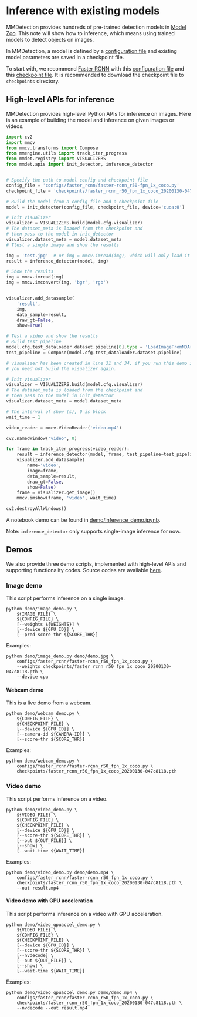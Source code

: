 # Inference with existing models

MMDetection provides hundreds of pre-trained detection models in [Model Zoo](https://mmdetection.readthedocs.io/en/latest/model_zoo.html).
This note will show how to inference, which means using trained models to detect objects on images.

In MMDetection, a model is defined by a [configuration file](config.md) and existing model parameters are saved in a checkpoint file.

To start with, we recommend [Faster RCNN](../../../configs/faster_rcnn) with this [configuration file](../../../configs/faster_rcnn/faster-rcnn_r50_fpn_1x_coco.py) and this [checkpoint file](https://download.openmmlab.com/mmdetection/v2.0/faster_rcnn/faster_rcnn_r50_fpn_1x_coco/faster_rcnn_r50_fpn_1x_coco_20200130-047c8118.pth). It is recommended to download the checkpoint file to `checkpoints` directory.

## High-level APIs for inference

MMDetection provides high-level Python APIs for inference on images. Here is an example of building the model and inference on given images or videos.

```python
import cv2
import mmcv
from mmcv.transforms import Compose
from mmengine.utils import track_iter_progress
from mmdet.registry import VISUALIZERS
from mmdet.apis import init_detector, inference_detector


# Specify the path to model config and checkpoint file
config_file = 'configs/faster_rcnn/faster-rcnn_r50-fpn_1x_coco.py'
checkpoint_file = 'checkpoints/faster_rcnn_r50_fpn_1x_coco_20200130-047c8118.pth'

# Build the model from a config file and a checkpoint file
model = init_detector(config_file, checkpoint_file, device='cuda:0')

# Init visualizer
visualizer = VISUALIZERS.build(model.cfg.visualizer)
# The dataset_meta is loaded from the checkpoint and
# then pass to the model in init_detector
visualizer.dataset_meta = model.dataset_meta
# Ttest a single image and show the results

img = 'test.jpg'  # or img = mmcv.imread(img), which will only load it once
result = inference_detector(model, img)

# Show the results
img = mmcv.imread(img)
img = mmcv.imconvert(img, 'bgr', 'rgb')


visualizer.add_datasample(
    'result',
    img,
    data_sample=result,
    draw_gt=False,
    show=True)

# Test a video and show the results
# Build test pipeline
model.cfg.test_dataloader.dataset.pipeline[0].type = 'LoadImageFromNDArray'
test_pipeline = Compose(model.cfg.test_dataloader.dataset.pipeline)

# visualizer has been created in line 31 and 34, if you run this demo in one notebook,
# you need not build the visualizer again.

# Init visualizer
visualizer = VISUALIZERS.build(model.cfg.visualizer)
# The dataset_meta is loaded from the checkpoint and
# then pass to the model in init_detector
visualizer.dataset_meta = model.dataset_meta

# The interval of show (s), 0 is block
wait_time = 1

video_reader = mmcv.VideoReader('video.mp4')

cv2.namedWindow('video', 0)

for frame in track_iter_progress(video_reader):
    result = inference_detector(model, frame, test_pipeline=test_pipeline)
    visualizer.add_datasample(
        name='video',
        image=frame,
        data_sample=result,
        draw_gt=False,
        show=False)
    frame = visualizer.get_image()
    mmcv.imshow(frame, 'video', wait_time)

cv2.destroyAllWindows()
```

A notebook demo can be found in [demo/inference_demo.ipynb](../../../demo/inference_demo.ipynb).

Note:  `inference_detector` only supports single-image inference for now.

## Demos

We also provide three demo scripts, implemented with high-level APIs and supporting functionality codes.
Source codes are available [here](../../../demo).

### Image demo

This script performs inference on a single image.

```shell
python demo/image_demo.py \
    ${IMAGE_FILE} \
    ${CONFIG_FILE} \
    [--weights ${WEIGHTS}] \
    [--device ${GPU_ID}] \
    [--pred-score-thr ${SCORE_THR}]
```

Examples:

```shell
python demo/image_demo.py demo/demo.jpg \
    configs/faster_rcnn/faster-rcnn_r50_fpn_1x_coco.py \
    --weights checkpoints/faster_rcnn_r50_fpn_1x_coco_20200130-047c8118.pth \
    --device cpu
```

#### Webcam demo

This is a live demo from a webcam.

```shell
python demo/webcam_demo.py \
    ${CONFIG_FILE} \
    ${CHECKPOINT_FILE} \
    [--device ${GPU_ID}] \
    [--camera-id ${CAMERA-ID}] \
    [--score-thr ${SCORE_THR}]
```

Examples:

```shell
python demo/webcam_demo.py \
    configs/faster_rcnn/faster-rcnn_r50_fpn_1x_coco.py \
    checkpoints/faster_rcnn_r50_fpn_1x_coco_20200130-047c8118.pth
```

### Video demo

This script performs inference on a video.

```shell
python demo/video_demo.py \
    ${VIDEO_FILE} \
    ${CONFIG_FILE} \
    ${CHECKPOINT_FILE} \
    [--device ${GPU_ID}] \
    [--score-thr ${SCORE_THR}] \
    [--out ${OUT_FILE}] \
    [--show] \
    [--wait-time ${WAIT_TIME}]
```

Examples:

```shell
python demo/video_demo.py demo/demo.mp4 \
    configs/faster_rcnn/faster-rcnn_r50_fpn_1x_coco.py \
    checkpoints/faster_rcnn_r50_fpn_1x_coco_20200130-047c8118.pth \
    --out result.mp4
```

#### Video demo with GPU acceleration

This script performs inference on a video with GPU acceleration.

```shell
python demo/video_gpuaccel_demo.py \
    ${VIDEO_FILE} \
    ${CONFIG_FILE} \
    ${CHECKPOINT_FILE} \
    [--device ${GPU_ID}] \
    [--score-thr ${SCORE_THR}] \
    [--nvdecode] \
    [--out ${OUT_FILE}] \
    [--show] \
    [--wait-time ${WAIT_TIME}]
```

Examples:

```shell
python demo/video_gpuaccel_demo.py demo/demo.mp4 \
    configs/faster_rcnn/faster-rcnn_r50_fpn_1x_coco.py \
    checkpoints/faster_rcnn_r50_fpn_1x_coco_20200130-047c8118.pth \
    --nvdecode --out result.mp4
```
